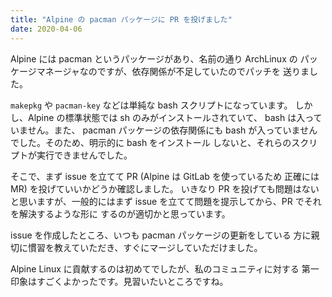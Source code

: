 ```yaml
---
title: "Alpine の pacman パッケージに PR を投げました"
date: 2020-04-06
---
```


Alpine には pacman というパッケージがあり、名前の通り ArchLinux の
パッケージマネージャなのですが、依存関係が不足していたのでパッチを
送りました。

`makepkg` や `pacman-key` などは単純な bash スクリプトになっています。
しかし、Alpine の標準状態では sh のみがインストールされていて、
bash は入っていません。また、 pacman パッケージの依存関係にも
bash が入っていませんでした。そのため、明示的に bash をインストール
しないと、それらのスクリプトが実行できませんでした。

そこで、まず issue を立てて PR (Alpine は GitLab を使っているため
正確には MR) を投げていいかどうか確認しました。
いきなり PR を投げても問題はないと思いますが、一般的にはまず
issue を立てて問題を提示してから、PR でそれを解決するような形に
するのが適切かと思っています。

issue を作成したところ、いつも pacman パッケージの更新をしている
方に親切に慣習を教えていただき、すぐにマージしていただけました。

Alpine Linux に貢献するのは初めてでしたが、私のコミュニティに対する
第一印象はすごくよかったです。見習いたいところですね。

